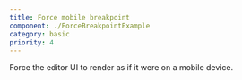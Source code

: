 ```yaml
---
title: Force mobile breakpoint
component: ./ForceBreakpointExample
category: basic
priority: 4
---
```


Force the editor UI to render as if it were on a mobile device.
